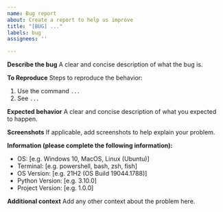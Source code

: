 ```yaml
---
name: Bug report
about: Create a report to help us improve
title: "[BUG] ..."
labels: bug
assignees: ''

---
```


**Describe the bug**
A clear and concise description of what the bug is.

**To Reproduce**
Steps to reproduce the behavior:

1. Use the command `...`
2. See `...`

**Expected behavior**
A clear and concise description of what you expected to happen.

**Screenshots**
If applicable, add screenshots to help explain your problem.

**Information (please complete the following information):**

- OS: [e.g. Windows 10, MacOS, Linux (Ubuntu)]
- Terminal: [e.g. powershell, bash, zsh, fish]
- OS Version: [e.g. 21H2 (OS Build 19044.1788)] 
- Python Version: [e.g. 3.10.0]  <!-- Run 'python --version' -->
- Project Version: [e.g. 1.0.0]  <!-- Run 'pypi version' -->

**Additional context**
Add any other context about the problem here.
